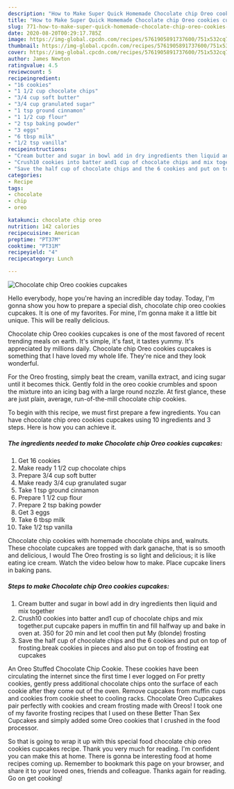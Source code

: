 ```yaml
---
description: "How to Make Super Quick Homemade Chocolate chip Oreo cookies cupcakes"
title: "How to Make Super Quick Homemade Chocolate chip Oreo cookies cupcakes"
slug: 771-how-to-make-super-quick-homemade-chocolate-chip-oreo-cookies-cupcakes
date: 2020-08-20T00:29:17.785Z
image: https://img-global.cpcdn.com/recipes/5761905891737600/751x532cq70/chocolate-chip-oreo-cookies-cupcakes-recipe-main-photo.jpg
thumbnail: https://img-global.cpcdn.com/recipes/5761905891737600/751x532cq70/chocolate-chip-oreo-cookies-cupcakes-recipe-main-photo.jpg
cover: https://img-global.cpcdn.com/recipes/5761905891737600/751x532cq70/chocolate-chip-oreo-cookies-cupcakes-recipe-main-photo.jpg
author: James Newton
ratingvalue: 4.5
reviewcount: 5
recipeingredient:
- "16 cookies"
- "1 1/2 cup chocolate chips"
- "3/4 cup soft butter"
- "3/4 cup granulated sugar"
- "1 tsp ground cinnamon"
- "1 1/2 cup flour"
- "2 tsp baking powder"
- "3 eggs"
- "6 tbsp milk"
- "1/2 tsp vanilla"
recipeinstructions:
- "Cream butter and sugar in bowl add in dry ingredients then liquid and mix together"
- "Crush10 cookies into batter and1 cup of chocolate chips and mix together.put cupcake papers in muffin tin and fill halfway up and bake in oven at. 350 for 20 min and let cool then put My (blonde) frosting"
- "Save the half cup of chocolate chips and the 6 cookies and put on top of frosting.break cookies in pieces and also put on top of frosting eat cupcakes"
categories:
- Recipe
tags:
- chocolate
- chip
- oreo

katakunci: chocolate chip oreo 
nutrition: 142 calories
recipecuisine: American
preptime: "PT37M"
cooktime: "PT31M"
recipeyield: "4"
recipecategory: Lunch

---
```



![Chocolate chip Oreo cookies cupcakes](https://img-global.cpcdn.com/recipes/5761905891737600/751x532cq70/chocolate-chip-oreo-cookies-cupcakes-recipe-main-photo.jpg)

Hello everybody, hope you're having an incredible day today. Today, I'm gonna show you how to prepare a special dish, chocolate chip oreo cookies cupcakes. It is one of my favorites. For mine, I'm gonna make it a little bit unique. This will be really delicious.

Chocolate chip Oreo cookies cupcakes is one of the most favored of recent trending meals on earth. It's simple, it's fast, it tastes yummy. It's appreciated by millions daily. Chocolate chip Oreo cookies cupcakes is something that I have loved my whole life. They're nice and they look wonderful.

For the Oreo frosting, simply beat the cream, vanilla extract, and icing sugar until it becomes thick. Gently fold in the oreo cookie crumbles and spoon the mixture into an icing bag with a large round nozzle. At first glance, these are just plain, average, run-of-the-mill chocolate chip cookies.


To begin with this recipe, we must first prepare a few ingredients. You can have chocolate chip oreo cookies cupcakes using 10 ingredients and 3 steps. Here is how you can achieve it.

<!--inarticleads1-->

##### The ingredients needed to make Chocolate chip Oreo cookies cupcakes:

1. Get 16 cookies
1. Make ready 1 1/2 cup chocolate chips
1. Prepare 3/4 cup soft butter
1. Make ready 3/4 cup granulated sugar
1. Take 1 tsp ground cinnamon
1. Prepare 1 1/2 cup flour
1. Prepare 2 tsp baking powder
1. Get 3 eggs
1. Take 6 tbsp milk
1. Take 1/2 tsp vanilla


Chocolate chip cookies with homemade chocolate chips and, walnuts. These chocolate cupcakes are topped with dark ganache, that is so smooth and delicious, I would The Oreo frosting is so light and delicious; it is like eating ice cream. Watch the video below how to make. Place cupcake liners in baking pans. 

<!--inarticleads2-->

##### Steps to make Chocolate chip Oreo cookies cupcakes:

1. Cream butter and sugar in bowl add in dry ingredients then liquid and mix together
1. Crush10 cookies into batter and1 cup of chocolate chips and mix together.put cupcake papers in muffin tin and fill halfway up and bake in oven at. 350 for 20 min and let cool then put My (blonde) frosting
1. Save the half cup of chocolate chips and the 6 cookies and put on top of frosting.break cookies in pieces and also put on top of frosting eat cupcakes


An Oreo Stuffed Chocolate Chip Cookie. These cookies have been circulating the internet since the first time I ever logged on For pretty cookies, gently press additional chocolate chips onto the surface of each cookie after they come out of the oven. Remove cupcakes from muffin cups and cookies from cookie sheet to cooling racks. Chocolate Oreo Cupcakes pair perfectly with cookies and cream frosting made with Oreos! I took one of my favorite frosting recipes that I used on these Better Than Sex Cupcakes and simply added some Oreo cookies that I crushed in the food processor. 

So that is going to wrap it up with this special food chocolate chip oreo cookies cupcakes recipe. Thank you very much for reading. I'm confident you can make this at home. There is gonna be interesting food at home recipes coming up. Remember to bookmark this page on your browser, and share it to your loved ones, friends and colleague. Thanks again for reading. Go on get cooking!
